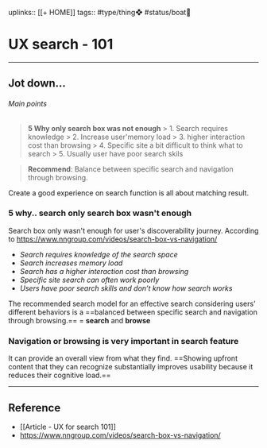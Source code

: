 uplinks:: [[+ HOME]]
tags::  #type/thing❖  #status/boat🚤 

# UX search - 101
---
## Jot down...
###### Main points
> **5 Why only search box was not enough**
	> 1. Search requires knowledge
	> 2. Increase user'memory load
	> 3. higher interaction cost than browsing
	> 4. Specific site a bit difficult to think what to search
	> 5. Usually user have poor search skils

> **Recommend**: Balance between specific search and navigation through browsing.

Create a good experience on search function is all about matching result.

### 5 why.. search only search box wasn't enough
Search box only wasn't enough for user's discoverability journey. According to https://www.nngroup.com/videos/search-box-vs-navigation/
- _Search requires knowledge of the search space_
- _Search increases memory load_
- _Search has a higher interaction cost than browsing_
- _Specific site search can often work poorly_
- _Users have poor search skills and don’t know how search works_

The recommended search model for an effective search considering users’ different behaviors is a ==balanced between specific search and navigation through browsing.==  = **search** and **browse** 

### Navigation or browsing is very important in search feature
It can provide an overall view from what they find. ==Showing upfront content that they can recognize substantially improves usability because it reduces their cognitive load.==


---
## Reference
- [[Article - UX for search 101]]
- https://www.nngroup.com/videos/search-box-vs-navigation/